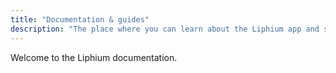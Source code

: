 ```yaml
---
title: "Documentation & guides"
description: "The place where you can learn about the Liphium app and server."
---
```


Welcome to the Liphium documentation.

